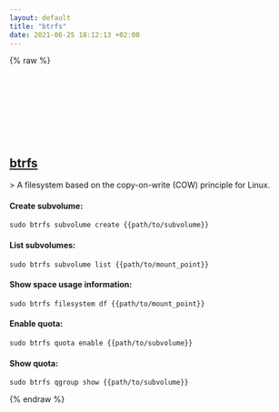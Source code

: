 ```yaml
---
layout: default
title: "btrfs"
date: 2021-06-25 18:12:13 +02:00
---
```

{% raw %}
<h2 id="btrfs">
  <a href="/en/linux/btrfs.html">btrfs</a> <a href="#btrfs"><svg class="icon">
    <use href="/assets/images/unicode_sprite.svg#link" />
  </svg></a>
</h2>
> A filesystem based on the copy-on-write (COW) principle for Linux.

#### Create subvolume:
```shell
sudo btrfs subvolume create {{path/to/subvolume}}
```
#### List subvolumes:
```shell
sudo btrfs subvolume list {{path/to/mount_point}}
```
#### Show space usage information:
```shell
sudo btrfs filesystem df {{path/to/mount_point}}
```
#### Enable quota:
```shell
sudo btrfs quota enable {{path/to/subvolume}}
```
#### Show quota:
```shell
sudo btrfs qgroup show {{path/to/subvolume}}
```
{% endraw %}